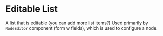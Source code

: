 # Editable List

A list that is editable (you can add more list items?)
Used primarily by `NodeEditor` component (form w fields), which is used to configure a node.
